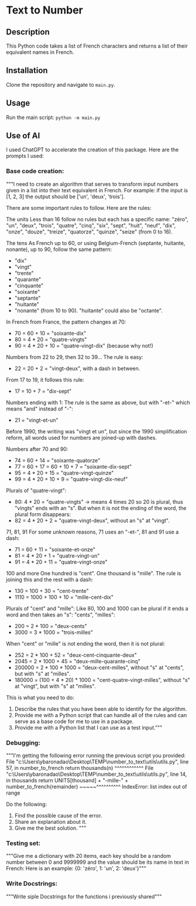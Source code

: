 # Text to Number

## Description
This Python code takes a list of French characters and returns a list of their equivalent names in French.

## Installation
Clone the repository and navigate to `main.py`.

## Usage
Run the main script: `python -m main.py`

## Use of AI

I used ChatGPT to accelerate the creation of this package. Here are the prompts I used:

### Base code creation:
"""I need to create an algorithm that serves to transform input numbers given in a list into their text equivalent in French. For example: if the input is [1, 2, 3] the output should be ['un', 'deux', 'trois'].

There are some important rules to follow. Here are the rules:

The units
Less than 16 follow no rules but each has a specific name: "zéro", "un", "deux", "trois", "quatre", "cinq", "six", "sept", "huit", "neuf", "dix", "onze", "douze", "treize", "quatorze", "quinze", "seize" (from 0 to 16).

The tens
As French up to 60, or using Belgium-French (septante, huitante, nonante), up to 90, follow the same pattern:
  - "dix"
  - "vingt"
  - "trente"
  - "quarante"
  - "cinquante"
  - "soixante"
  - "septante"
  - "huitante"
  - "nonante" (from 10 to 90). "huitante" could also be "octante".
  
In French from France, the pattern changes at 70:
  - 70 = 60 + 10 = "soixante-dix"
  - 80 = 4 * 20 = "quatre-vingts"
  - 90 = 4 * 20 + 10 = "quatre-vingt-dix" (because why not!)

Numbers from 22 to 29, then 32 to 39...
The rule is easy:
  - 22 = 20 + 2 = "vingt-deux", with a dash in between.
  
From 17 to 19, it follows this rule:
  - 17 = 10 + 7 = "dix-sept"

Numbers ending with 1:
The rule is the same as above, but with "-et-" which means "and" instead of "-":
  - 21 = "vingt-et-un"
  
Before 1990, the writing was "vingt et un", but since the 1990 simplification reform, all words used for numbers are joined-up with dashes.

Numbers after 70 and 90:
 - 74 = 60 + 14 = "soixante-quatorze"
 - 77 = 60 + 17 = 60 + 10 + 7 = "soixante-dix-sept"
 - 95 = 4 * 20 + 15 = "quatre-vingt-quinze"
 - 99 = 4 * 20 + 10 + 9 = "quatre-vingt-dix-neuf"

Plurals of "quatre-vingt":
  - 80: 4 * 20 = "quatre-vingts" → means 4 times 20 so 20 is plural, thus "vingts" ends with an "s". 
But when it is not the ending of the word, the plural form disappears:
  - 82 = 4 * 20 + 2 = "quatre-vingt-deux", without an "s" at "vingt".

71, 81, 91
For some unknown reasons, 71 uses an "-et-", 81 and 91 use a dash:
  - 71 = 60 + 11 = "soixante-et-onze"
  - 81 = 4 * 20 + 1 = "quatre-vingt-un"
  - 91 = 4 * 20 + 11 = "quatre-vingt-onze"

100 and more
One hundred is "cent". 
One thousand is "mille". 
The rule is joining this and the rest with a dash:
  - 130 = 100 + 30 = "cent-trente"
  - 1110 = 1000 + 100 + 10 = "mille-cent-dix"

Plurals of "cent" and "mille":
Like 80, 100 and 1000 can be plural if it ends a word and then takes an "s": "cents", "milles":
  - 200 = 2 * 100 = "deux-cents"
  - 3000 = 3 * 1000 = "trois-milles"

When "cent" or "mille" is not ending the word, then it is not plural:
  - 252 = 2 * 100 + 52 = "deux-cent-cinquante-deux"
  - 2045 = 2 * 1000 + 45 = "deux-mille-quarante-cinq" 
  - 200000 = 2 * 100 * 1000 = "deux-cent-milles", without "s" at "cents", but with "s" at "milles".
  - 180000 = (100 + 4 * 20) * 1000 = "cent-quatre-vingt-milles", without "s" at "vingt", but with "s" at "milles".

This is what you need to do:

1. Describe the rules that you have been able to identify for the algorithm.
2. Provide me with a Python script that can handle all of the rules and can serve as a base code for me to use in a package.
3. Provide me with a Python list that I can use as a test input."""

### Debugging:
 """I'm getting the following error running the previous script you provided:
 File "c:\Users\ybaronadao\Desktop\TEMP\number_to_text\utils\utils.py", line 57, in 
number_to_french
    return thousands(n)
           ^^^^^^^^^^^^
  File "c:\Users\ybaronadao\Desktop\TEMP\number_to_text\utils\utils.py", line 14, in 
thousands
    return UNITS[thousand] + "-mille-" + number_to_french(remainder)
           ~~~~~^^^^^^^^^^
IndexError: list index out of range

Do the following:
1. Find the possible cause of the error.
2. Share an explanation about it.
3. Give me the best solution.
"""

### Testing set:
 """Give me a dictionary with 20 items, each key should be a random number between 0 and 9999999 and the value should be its name in text in French:
Here is an example: {0: 'zéro', 1: 'un', 2: 'deux'}"""

### Write Docstrings:
 """Write siple Docstrings for the functions i previously shared"""
